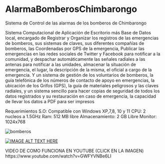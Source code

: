 # AlarmaBomberosChimbarongo
Sistema de Control de las alarmas de los bomberos de Chimbarongo

Sistema Computacional de Aplicación de Escritorio más Base de Datos local, encargado de Registrar y Organizar los registros de las emergencias de bomberos, sus sistemas de claves, sus diferentes compañías de bomberos, las Coordenadas por GPS de la emergencia, Publicar las emergencias en las redes sociales de Twitter y Facebook para notificar a la comunidad, y despachar automáticamente las señales radiales a las antenas para notificar a las unidades, almacenar la situación de emergencia, el lugar, la descripción de la misma, el oficial a cargo de la emergencia. Y un sistema de gestión de los voluntarios de bomberos, la guía telefónica de los números de contacto de apoyo en emergencias, la ubicación de los Grifos (GPS), la guía de materiales peligrosos y las claves radiales, y un sistema sencillo para hacer copias de seguridad de todos los datos registrados y su restauración en caso de emergencia, la capacidad de llevar los datos a PDF para ser impresos

Requerimientos
S.O: Compatible con Windows XP,7,8, 10 y 11
CPU: 2 nucleos a 1.5GHz
Ram: 512 MB libre
Almacenamiento: 2 GB Libre
Monitor: 1024x768

![bomberos](https://user-images.githubusercontent.com/50557455/159138500-f58e7d0c-d9dc-4799-82da-48aec0df0706.png)


[![IMAGE ALT TEXT HERE](https://img.youtube.com/vi/GWFYVNBe6LI/0.jpg)](https://www.youtube.com/watch?v=GWFYVNBe6LI)
<p>VIDEO DE COMO FUNCIONA EN YOUTUBE (CLICK EN LA IMAGEN)
https://www.youtube.com/watch?v=GWFYVNBe6LI
